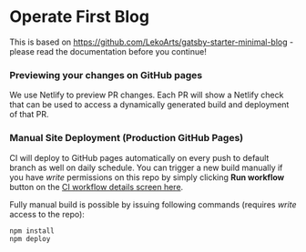 # Operate First Blog

This is based on https://github.com/LekoArts/gatsby-starter-minimal-blog - please read the documentation before you continue!


### Previewing your changes on GitHub pages

We use Netlify to preview PR changes. Each PR will show a Netlify check that can be used to access a dynamically generated build and deployment of that PR.

### Manual Site Deployment (Production GitHub Pages)

CI will deploy to GitHub pages automatically on every push to default branch as well on daily schedule. You can trigger a new build manually if you have _write_ permissions on this repo by simply clicking **Run workflow** button on the [CI workflow details screen here](https://github.com/operate-first/blog/actions/workflows/build_job.yaml).

Fully manual build is possible by issuing following commands (requires _write_ access to the repo):

```sh
npm install
npm deploy
```
